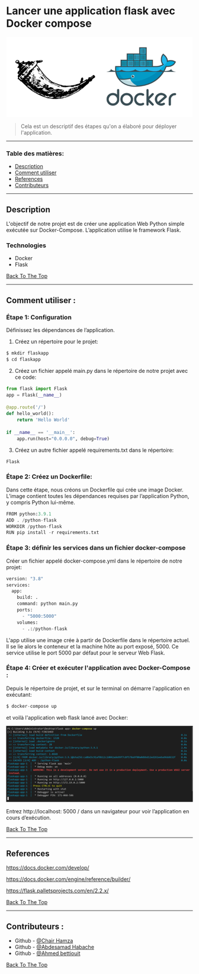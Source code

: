 # Lancer une application flask avec Docker compose

![Project Image](flask-docker.png)

> Cela est un descriptif des étapes qu'on a élaboré pour déployer l'application.

---

### Table des matières: 


- [Description](#description)
- [Comment utiliser](#Comment-utiliser)
- [References](#references)
- [Contributeurs](#Contributeurs)

---

## Description

L'objectif de notre projet est de créer une application Web Python simple exécutée sur Docker-Compose. L’application utilise le framework Flask.

### Technologies

- Docker 
- Flask 

[Back To The Top](#read-me-template)

---

## Comment utiliser :


### Étape 1: Configuration

Définissez les dépendances de l’application.


1. Créez un répertoire pour le projet:


```py
$ mkdir flaskapp
$ cd flaskapp
```
2. Créez un fichier appelé main.py dans le répertoire de notre projet avec ce code:

```py
from flask import Flask
app = Flask(__name__)

@app.route('/')
def hello_world():
	return 'Hello World'

if __name__ == '__main__':
	app.run(host="0.0.0.0", debug=True)
```
3. Créez un autre fichier appelé requirements.txt dans le répertoire: 

```py
Flask
```
### Étape 2: Créez un Dockerfile:

Dans cette étape, nous créons un Dockerfile qui crée une image Docker. L’image contient toutes les dépendances requises par l’application Python, y compris Python lui-même.

```py
FROM python:3.9.1
ADD . /python-flask
WORKDIR /python-flask
RUN pip install -r requirements.txt
```

### Étape 3: définir les services dans un fichier docker-compose

Créer un fichier appelé docker-compose.yml dans le répertoire de notre projet:

```py
version: "3.8"
services:
  app:
    build: .
    command: python main.py
    ports:
      - "5000:5000"
    volumes:
      - .:/python-flask
```

L'app utilise une image crée à partir de Dockerfile dans le répertoire actuel. Il se lie alors le conteneur et la machine hôte au port exposé, 5000. Ce service utilise le port 5000 par défaut pour le serveur Web Flask.


### Étape 4: Créer et exécuter l'application avec Docker-Compose :

Depuis le répertoire de projet, et sur le terminal on démarre l'application en exécutant:

```py
$ docker-compose up
```

et voilà l'application web flask lancé avec Docker:

![Compose image](running-docker.png)


Entrez http://localhost: 5000 / dans un navigateur pour voir l’application en cours d’exécution.

[Back To The Top](#read-me-template)

---

## References

https://docs.docker.com/develop/ 

https://docs.docker.com/engine/reference/builder/

https://flask.palletsprojects.com/en/2.2.x/



[Back To The Top](#read-me-template)

---

## Contributeurs :

- Github - [@Chair Hamza](https://github.com/A-HABACHE)
- Github - [@Abdesamad Habache](https://github.com/A-HABACHE)
- Github - [@Ahmed bettiouit](https://github.com/abettiouit)

[Back To The Top](#read-me-template)    
